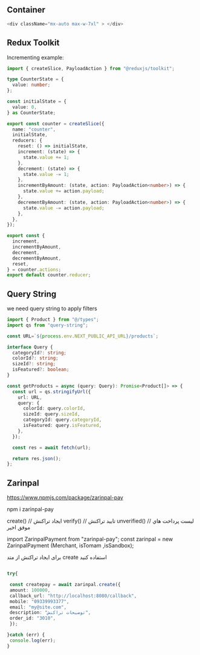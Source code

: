 ## Container

```typescript
<div className="mx-auto max-w-7xl" > </div>
```

## Redux Toolkit 
Incrementing example:

```typescript
import { createSlice, PayloadAction } from "@reduxjs/toolkit";

type CounterState = {
  value: number;
};

const initialState = {
  value: 0,
} as CounterState;

export const counter = createSlice({
  name: "counter",
  initialState,
  reducers: {
    reset: () => initialState,
    increment: (state) => {
      state.value += 1;
    },
    decrement: (state) => {
      state.value -= 1;
    },
    incrementByAmount: (state, action: PayloadAction<number>) => {
      state.value += action.payload;
    },
    decrementByAmount: (state, action: PayloadAction<number>) => {
      state.value -= action.payload;
    },
  },
});

export const {
  increment,
  incrementByAmount,
  decrement,
  decrementByAmount,
  reset,
} = counter.actions;
export default counter.reducer;

```

## Query String

we need query string to apply filters

```typescript
import { Product } from "@/types";
import qs from "query-string";

const URL=`${process.env.NEXT_PUBLIC_API_URL}/products`;

interface Query {
  categoryId?: string;
  colorId?: string;
  sizeId?: string;
  isFeatured?: boolean;
}

const getProducts = async (query: Query): Promise<Product[]> => {
  const url = qs.stringifyUrl({
    url: URL,
    query: { 
      colorId: query.colorId,
      sizeId: query.sizeId,
      categoryId: query.categoryId,
      isFeatured: query.isFeatured,
    },
  });

  const res = await fetch(url);

  return res.json();
};
```

## Zarinpal

<https://www.npmjs.com/package/zarinpal-pay>

npm i zarinpal-pay

create() // ایجاد تراکنش
verify() // تایید تراکنش
unverified() // ليست پرداخت هاي موفق اخیر

import  ZarinpalPayment from  "zarinpal-pay";
const zarinpal = new ZarinpalPayment (Merchant, isTomam ,isSandbox);


 برای ایجاد تراکنش از متد create استفاده کنید

```typescript

try{

 const createpay = await zarinpal.create({
 amount: 100000,
 callback_url: "http://localhost:8080/callback",
 mobile: "09339993377",
 email: "my@site.com",
 description: "توضیحات تراکنش",
 order_id: "3010",
 });

}catch (err) {
 console.log(err);
}


```